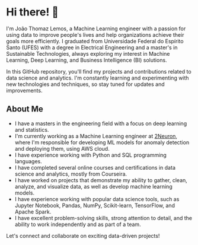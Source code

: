 # Hi there! 👋

I'm João Thomaz Lemos, a Machine Learning engineer with a passion for using data to improve people's lives and help organizations achieve their goals more efficiently. I graduated from Universidade Federal do Espírito Santo (UFES) with a degree in Electrical Engineering and a master's in Sustainable Technologies, always exploring my interest in Machine Learning, Deep Learning, and Business Intelligence (BI) solutions.


In this GitHub repository, you'll find my projects and contributions related to data science and analytics. I'm constantly learning and experimenting with new technologies and techniques, so stay tuned for updates and improvements.

## About Me

- I  have a masters in the engineering field with a focus on deep learning and statistics.
- I'm  currently working as a Machine Learning engineer at [2Neuron](https://2neuron.com/), where I'm responsible for developing ML models for anomaly detection and deploying them, using AWS cloud.
- I have experience working with Python and SQL programming languages.
- I have completed several online courses and certifications in data science and analytics, mostly from Courseira.
- I have worked on projects that demonstrate my ability to gather, clean, analyze, and visualize data, as well as develop machine learning models.
- I have experience working with popular data science tools, such as Jupyter Notebook, Pandas, NumPy, Scikit-learn, TensorFlow, and Apache Spark.
- I have excellent problem-solving skills, strong attention to detail, and the ability to work independently and as part of a team.

Let's connect and collaborate on exciting data-driven projects!
